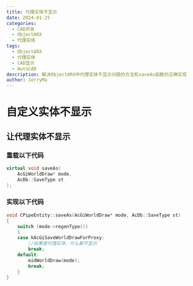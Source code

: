 ```yaml
---
title: 代理实体不显示
date: 2024-01-25
categories:
  - CAD开发
  - ObjectARX
  - 代理实体
tags:
  - ObjectARX
  - 代理实体
  - CAD显示
  - AutoCAD
description: 解决ObjectARX中代理实体不显示问题的方法和saveAs函数的正确实现
author: JerryMa
---
```


# 自定义实体不显示

## 让代理实体不显示

### 重载以下代码

```cpp
virtual void saveAs(
    AcGiWorldDraw* mode,
    AcDb::SaveType st
);
```

### 实现以下代码

```cpp
void CPipeEntity::saveAs(AcGiWorldDraw* mode, AcDb::SaveType st)
{
    switch (mode->regenType())
    {
    case kAcGiSaveWorldDrawForProxy:
        //如果是代理实体，什么都不显示
        break;
    default:
        midWorldDraw(mode);
        break;
    }
}
```



